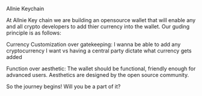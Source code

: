 Allnie Keychain

At Allnie Key chain we are building an opensource wallet that will enable any and all crypto developers to add thier currency into the wallet. Our guding principle is as follows: 

Currency Customization over gatekeeping: I wanna be able to add any cryptocurrency I want vs having a central party dictate what currency gets added 


Function over aesthetic: The wallet should be functional, friendly enough for advanced users. Aesthetics are designed by the open source community. 

So the journey begins! Will you be a part of it?
